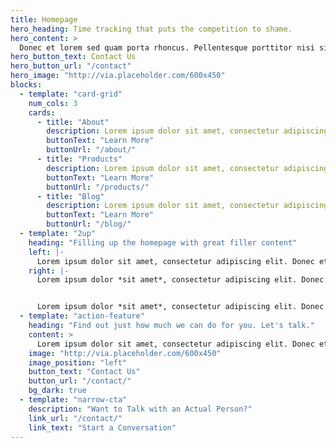 ```yaml
---
title: Homepage
hero_heading: Time tracking that puts the competition to shame.
hero_content: >
  Donec et lorem sed quam porta rhoncus. Pellentesque porttitor nisi sit amet tortor tristique, nec euismod odio laoreet. Vivamus non elementum sem, non sodales dolor. Lorem ipsum dolor sit amet, consectetur adipiscing elit.
hero_button_text: Contact Us
hero_button_url: "/contact"
hero_image: "http://via.placeholder.com/600x450"
blocks:
  - template: "card-grid"
    num_cols: 3
    cards:
      - title: "About"
        description: Lorem ipsum dolor sit amet, consectetur adipiscing elit. Donec et lorem sed quam porta rhoncus.
        buttonText: "Learn More"
        buttonUrl: "/about/"
      - title: "Products"
        description: Lorem ipsum dolor sit amet, consectetur adipiscing elit. Donec et lorem sed quam porta rhoncus.
        buttonText: "Learn More"
        buttonUrl: "/products/"
      - title: "Blog"
        description: Lorem ipsum dolor sit amet, consectetur adipiscing elit. Donec et lorem sed quam porta rhoncus.
        buttonText: "Learn More"
        buttonUrl: "/blog/"
  - template: "2up"
    heading: "Filling up the homepage with great filler content"
    left: |-
      Lorem ipsum dolor sit amet, consectetur adipiscing elit. Donec et lorem sed quam porta rhoncus. Pellentesque porttitor nisi sit amet tortor tristique, nec euismod odio laoreet. Vivamus non elementum sem, non sodales dolor. Lorem ipsum dolor sit amet, consectetur adipiscing elit. Donec et lorem sed quam porta rhoncus. Pellentesque porttitor nisi sit amet tortor tristique, nec euismod odio laoreet. Vivamus non elementum sem, non sodales dolor.  Pellentesque porttitor nisi sit amet tortor tristique, nec euismod odio laoreet. Vivamus non elementum sem, non sodales dolor.
    right: |-
      Lorem ipsum dolor *sit amet*, consectetur adipiscing elit. Donec et lorem sed quam porta rhoncus. Pellentesque porttitor nisi sit amet tortor tristique, nec euismod odio laoreet. Vivamus non elementum sem, non sodales dolor.


      Lorem ipsum dolor *sit amet*, consectetur adipiscing elit. Donec et lorem sed quam porta rhoncus. Pellentesque porttitor nisi sit amet tortor tristique, nec euismod odio laoreet. Vivamus non elementum sem, non sodales dolor.
  - template: "action-feature"
    heading: "Find out just how much we can do for you. Let's talk."
    content: >
      Lorem ipsum dolor sit amet, consectetur adipiscing elit. Donec et lorem sed quam porta rhoncus. Pellentesque porttitor nisi sit amet tortor tristique, nec euismod odio laoreet. Vivamus non elementum sem, non sodales dolor.
    image: "http://via.placeholder.com/600x450"
    image_position: "left"
    button_text: "Contact Us"
    button_url: "/contact/"
    bg_dark: true
  - template: "narrow-cta"
    description: "Want to Talk with an Actual Person?"
    link_url: "/contact/"
    link_text: "Start a Conversation"
---
```


